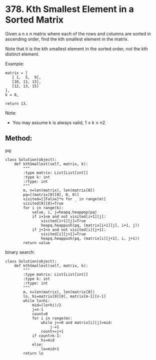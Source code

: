 # 378. Kth Smallest Element in a Sorted Matrix

Given a n x n matrix where each of the rows and columns are sorted in ascending order, find the kth smallest element in the matrix.

Note that it is the kth smallest element in the sorted order, not the kth distinct element.

Example:

    matrix = [
       [ 1,  5,  9],
       [10, 11, 13],
       [12, 13, 15]
    ],
    k = 8,
    
    return 13.

Note: 
- You may assume k is always valid, 1 ≤ k ≤ n2.

## Method:

pq:

    class Solution(object):
        def kthSmallest(self, matrix, k):
            """
            :type matrix: List[List[int]]
            :type k: int
            :rtype: int
            """
            m, n=len(matrix), len(matrix[0])
            pq=[(matrix[0][0], 0, 0)]
            visited=[[False]*n for _ in range(m)]
            visited[0][0]=True
            for i in range(k):
                value, i, j=heapq.heappop(pq)
                if i+1<m and not visited[i+1][j]:
                    visited[i+1][j]=True
                    heapq.heappush(pq, (matrix[i+1][j], i+1, j))
                if j+1<n and not visited[i][j+1]:
                    visited[i][j+1]=True
                    heapq.heappush(pq, (matrix[i][j+1], i, j+1))
            return value
            
binary search:

    class Solution(object):
        def kthSmallest(self, matrix, k):
            """
            :type matrix: List[List[int]]
            :type k: int
            :rtype: int
            """
            m, n=len(matrix), len(matrix[0])
            lo, hi=matrix[0][0], matrix[m-1][n-1]
            while lo<hi:
                mid=(lo+hi)/2
                j=n-1
                count=0
                for i in range(m):
                    while j>=0 and matrix[i][j]>mid:
                        j-=1
                    count+=j+1
                if count>k-1:
                    hi=mid
                else:
                    lo=mid+1
            return lo
